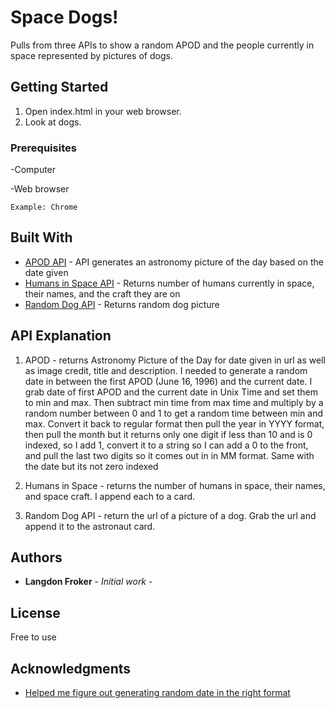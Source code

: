 # Space Dogs!

Pulls from three APIs to show a random APOD and the people currently in space represented by pictures of dogs.

## Getting Started

1. Open index.html in your web browser.
2. Look at dogs.

### Prerequisites

-Computer

-Web browser

```
Example: Chrome
```

## Built With

* [APOD API](https://api.nasa.gov/api.html#apod) - API generates an astronomy picture of the day based on the date given
* [Humans in Space API](http://open-notify.org/Open-Notify-API/People-In-Space/) - Returns number of humans currently in space, their names, and the craft they are on
* [Random Dog API](https://dog.ceo/dog-api/) - Returns random dog picture 


## API Explanation 
1. APOD - returns Astronomy Picture of the Day for date given in url as well as image credit, title and description. 
I needed to generate a random date in between the first APOD (June 16, 1996) and the current date.  I grab date of first APOD and the current date in Unix Time and set them to min and max. Then subtract min time from max time and multiply by a random number between 0 and 1 to get a random time between min and max. Convert it back to regular format then pull the year in YYYY format, then pull the month but it returns only one digit if less than 10 and is 0 indexed, so I add 1, convert it to a string so I can add a 0 to the front, and pull the last two digits so it comes out in in MM format.  Same with the date but its not zero indexed

2. Humans in Space - returns the number of humans in space, their names, and space craft.  I append each to a card.

3. Random Dog API - return the url of a picture of a dog. Grab the url and append it to the astronaut card. 


## Authors

* **Langdon Froker** - *Initial work* - 


## License

Free to use

## Acknowledgments

* [Helped me figure out generating random date in the right format](https://apod.nasa.gov/apod/random_apod.html)

